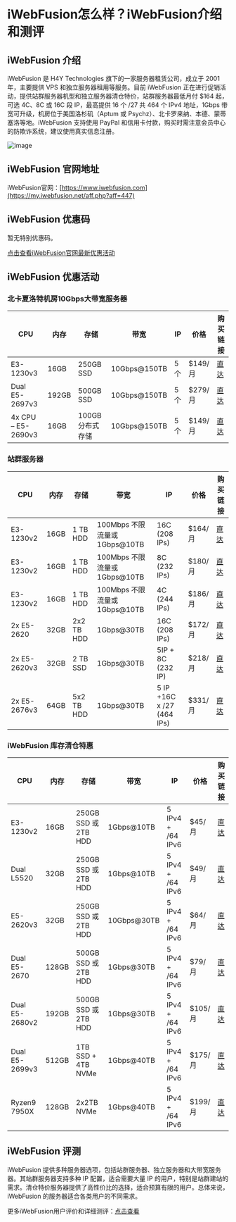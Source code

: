 # iWebFusion怎么样？iWebFusion介绍和测评

## iWebFusion 介绍

iWebFusion 是 H4Y Technologies 旗下的一家服务器租赁公司，成立于 2001 年，主要提供 VPS 和独立服务器租用等服务。目前 iWebFusion 正在进行促销活动，提供站群服务器机型和独立服务器清仓特价，站群服务器最低月付 $164 起，可选 4C、8C 或 16C 段 IP，最高提供 16 个 /27 共 464 个 IPv4 地址，1Gbps 带宽可升级，机房位于美国洛杉矶（Aptum 或 Psychz）、北卡罗来纳、本德、蒙蒂塞洛等地。iWebFusion 支持使用 PayPal 和信用卡付款，购买时需注意会员中心的防欺诈系统，建议使用真实信息注册。

![image](https://github.com/user-attachments/assets/3db9b047-a5a8-45a7-bf33-856be2d712e8)

## iWebFusion 官网地址

iWebFusion官网：[https://www.iwebfusion.com](https://my.iwebfusion.net/aff.php?aff=447)

## iWebFusion 优惠码

暂无特别优惠码。

[点击查看iWebFusion官网最新优惠活动](https://my.iwebfusion.net/aff.php?aff=447)

## iWebFusion 优惠活动

### 北卡夏洛特机房10Gbps大带宽服务器

| CPU             | 内存   | 存储             | 带宽            | IP   | 价格      | 购买链接                                                   |
|-----------------|--------|------------------|-----------------|------|-----------|------------------------------------------------------------|
| E3-1230v3       | 16GB   | 250GB SSD        | 10Gbps@150TB    | 5个  | $149/月   | [直达](https://my.iwebfusion.net/aff.php?aff=447&pid=450683) |
| Dual E5-2697v3  | 192GB  | 500GB SSD        | 10Gbps@150TB    | 5个  | $279/月   | [直达](https://my.iwebfusion.net/aff.php?aff=447&pid=450684) |
| 4x CPU – E5-2690v3 | 16GB | 100GB 分布式存储 | 10Gbps@150TB    | 5个  | $149/月   | [直达](https://my.iwebfusion.net/aff.php?aff=447&pid=450685) |

### 站群服务器

| CPU             | 内存   | 存储        | 带宽                            | IP             | 价格      | 购买链接                                                   |
|-----------------|--------|-------------|---------------------------------|----------------|-----------|------------------------------------------------------------|
| E3-1230v2       | 16GB   | 1 TB HDD    | 100Mbps 不限流量或 1Gbps@10TB   | 16C (208 IPs)  | $164/月   | [直达](https://my.iwebfusion.net/aff.php?aff=447&pid=450937) |
| E3-1230v2       | 16GB   | 1 TB HDD    | 100Mbps 不限流量或 1Gbps@10TB   | 8C (232 IPs)   | $180/月   | [直达](https://my.iwebfusion.net/aff.php?aff=447&pid=450938) |
| E3-1230v2       | 16GB   | 1 TB HDD    | 100Mbps 不限流量或 1Gbps@10TB   | 4C (244 IPs)   | $186/月   | [直达](https://my.iwebfusion.net/aff.php?aff=447&pid=450939) |
| 2x E5-2620      | 32GB   | 2x2 TB HDD  | 1Gbps@30TB                      | 16C (208 IPs)  | $172/月   | [直达](https://my.iwebfusion.net/aff.php?aff=447&pid=450944) |
| 2x E5-2620v3    | 32GB   | 2 TB SSD    | 1Gbps@30TB                      | 5IP + 8C (232 IP) | $218/月 | [直达](https://my.iwebfusion.net/aff.php?aff=447&pid=450952) |
| 2x E5-2676v3    | 64GB   | 5x2 TB HDD  | 1Gbps@30TB                      | 5 IP +16C x /27 (464 IPs) | $331/月 | [直达](https://my.iwebfusion.net/aff.php?aff=447&pid=450954) |

### iWebFusion 库存清仓特惠

| CPU             | 内存   | 存储                      | 带宽          | IP                     | 价格      | 购买链接                                                   |
|-----------------|--------|---------------------------|---------------|------------------------|-----------|------------------------------------------------------------|
| E3-1230v2       | 16GB   | 250GB SSD 或 2TB HDD      | 1Gbps@10TB    | 5 IPv4 + /64 IPv6      | $45/月    | [直达](https://my.iwebfusion.net/aff.php?aff=447&pid=450848) |
| Dual L5520      | 32GB   | 250GB SSD 或 2TB HDD      | 1Gbps@10TB    | 5 IPv4 + /64 IPv6      | $49/月    | [直达](https://my.iwebfusion.net/aff.php?aff=447&pid=450846) |
| E5-2620v3       | 32GB   | 250GB SSD 或 2TB HDD      | 10Gbps@30TB   | 5 IPv4 + /64 IPv6      | $64/月    | [直达](https://my.iwebfusion.net/aff.php?aff=447&pid=450844) |
| Dual E5-2670    | 128GB  | 500GB SSD 或 2TB HDD      | 1Gbps@30TB    | 5 IPv4 + /64 IPv6      | $79/月    | [直达](https://my.iwebfusion.net/aff.php?aff=447&pid=450841) |
| Dual E5-2680v2  | 192GB  | 500GB SSD 或 2TB HDD      | 1Gbps@30TB    | 5 IPv4 + /64 IPv6      | $105/月   | [直达](https://my.iwebfusion.net/aff.php?aff=447&pid=450840) |
| Dual E5-2699v3  | 512GB  | 1TB SSD + 4TB NVMe        | 1Gbps@40TB    | 5 IPv4 + /64 IPv6      | $175/月   | [直达](https://my.iwebfusion.net/aff.php?aff=447&pid=450836) |
| Ryzen9 7950X    | 128GB  | 2x2TB NVMe                | 1Gbps@40TB    | 5 IPv4 + /64 IPv6      | $199/月   | [直达](https://my.iwebfusion.net/aff.php?aff=447&pid=450908) |

## iWebFusion 评测

iWebFusion 提供多种服务器选项，包括站群服务器、独立服务器和大带宽服务器。其站群服务器支持多种 IP 配置，适合需要大量 IP 的用户，特别是站群建站的需求。清仓特价服务器提供了高性价比的选择，适合预算有限的用户。总体来说，iWebFusion 的服务器适合各类用户的不同需求。

更多iWebFusion用户评价和详细测评：[点击查看](https://my.iwebfusion.net/aff.php?aff=447)
